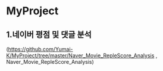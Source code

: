 # MyProject

## 1.네이버 평점 및 댓글 분석
(https://github.com/Yumai-K/MyProject/tree/master/Naver_Movie_RepleScore_Analysis , Naver_Movie_RepleScore_Analysis)
